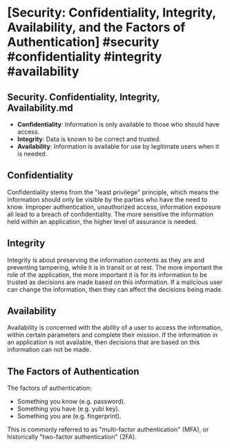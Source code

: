 # [Security: Confidentiality, Integrity, Availability, and the Factors of Authentication] #security #confidentiality #integrity #availability

## Security. Confidentiality, Integrity, Availability.md

- **Confidentiality**: Information is only available to those who should have access.
- **Integrity**: Data is known to be correct and trusted.
- **Availability**: Information is available for use by legitimate users when it is needed.

## Confidentiality

Confidentiality stems from the "least privilege" principle, which means the information should only be visible by the parties who have the need to know. Improper authentication, unauthorized access, information exposure all lead to a breach of confidentiality. The more sensitive the information held within an application, the higher level of assurance is needed. 

## Integrity

Integrity is about preserving the information contents as they are and preventing tampering, while it is in transit or at rest. The more important the role of the application, the more important it is for its information to be trusted as decisions are made based on this information. If a malicious user can change the information, then they can affect the decisions being made. 

## Availability

Availability is concerned with the ability of a user to access the information, within certain parameters and complete their mission. If the information in an application is not available, then decisions that are based on this information can not be made.

## The Factors of Authentication

The factors of authentication: 

- Something you know (e.g. password).
- Something you have (e.g. yubi key).
- Something you are  (e.g. fingerprint).

This is commonly referred to as "multi-factor authentication" (MFA), or historically "two-factor authentication" (2FA).

